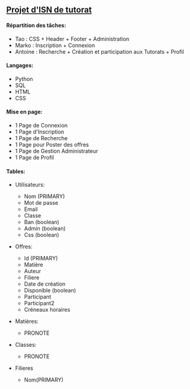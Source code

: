 ## [Projet d'ISN de tutorat](http://info.blaisepascal.fr/blabla-tutorat)

#### Répartition des tâches:
 - Tao : CSS + Header + Footer + Administration
 - Marko : Inscription + Connexion
 - Antoine : Recherche + Création et participation aux Tutorats + Profil

#### Langages:
- Python
- SQL
- HTML
- CSS

#### Mise en page:
- 1 Page de Connexion
- 1 Page d'Inscription
- 1 Page de Recherche
- 1 Page pour Poster des offres
- 1 Page de Gestion Administrateur
- 1 Page de Profil
    
#### Tables:
- Utilisateurs:
    - Nom (PRIMARY)
    - Mot de passe
    - Email
    - Classe
    - Ban (boolean)
    - Admin (boolean)
    - Css (boolean)

- Offres:
    - Id (PRIMARY)
    - Matière
    - Auteur
    - Filiere
    - Date de création
    - Disponible (boolean)
    - Participant
    - Participant2
    - Créneaux horaires

- Matières:
    - PRONOTE

- Classes:
    - PRONOTE
    
- Filieres
    - Nom(PRIMARY)